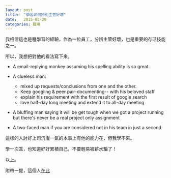 ```yaml
---
layout: post
title:  "學習如何辨別主管好壞"
date:   2015-03-20
categories: 職場
---
```


我相信這也是種學習的經驗，作為一位員工，分辨主管好壞，也是重要的存活技能之一。

所以，我想把對他的看法寫下來。

- A email-replying monkey assuming his spelling ability is so great.

- A clueless man:
  - mixed up requests/conclusions from one and the other.
  - Keep googling & ~~peer~~ pair-documenting-- with his beloved staff
  - explain his requirement with the first result of google search
  - love half-day long meeting and extend it to all-day meeting

- A bluffing man saying it will be get tough when we got a project running but there's never be a real project only assignment

- A two-faced man if you are considered not in his team in just a second

這樣的人討好上司沆瀣一氣的本事上有他的能力在，但我學不來。

學一次乖，也知道好好累積自己，不要輕易被薪水騙了！

以上。

附帶一提，這個人[在此](https://www.linkedin.com/in/simon-lu-24538b5b/)
